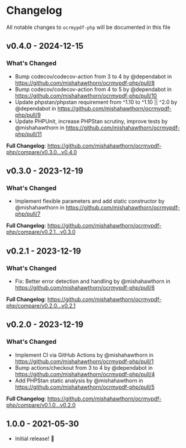 # Changelog

All notable changes to `ocrmypdf-php` will be documented in this file

## v0.4.0 - 2024-12-15

### What's Changed

* Bump codecov/codecov-action from 3 to 4 by @dependabot in https://github.com/mishahawthorn/ocrmypdf-php/pull/8
* Bump codecov/codecov-action from 4 to 5 by @dependabot in https://github.com/mishahawthorn/ocrmypdf-php/pull/10
* Update phpstan/phpstan requirement from ^1.10 to ^1.10 || ^2.0 by @dependabot in https://github.com/mishahawthorn/ocrmypdf-php/pull/9
* Update PHPUnit, increase PHPStan scrutiny, improve tests by @mishahawthorn in https://github.com/mishahawthorn/ocrmypdf-php/pull/11

**Full Changelog**: https://github.com/mishahawthorn/ocrmypdf-php/compare/v0.3.0...v0.4.0

## v0.3.0 - 2023-12-19

### What's Changed

* Implement flexible parameters and add static constructor by @mishahawthorn in https://github.com/mishahawthorn/ocrmypdf-php/pull/7

**Full Changelog**: https://github.com/mishahawthorn/ocrmypdf-php/compare/v0.2.1...v0.3.0

## v0.2.1 - 2023-12-19

### What's Changed

* Fix: Better error detection and handling by @mishahawthorn in https://github.com/mishahawthorn/ocrmypdf-php/pull/6

**Full Changelog**: https://github.com/mishahawthorn/ocrmypdf-php/compare/v0.2.0...v0.2.1

## v0.2.0 - 2023-12-19

### What's Changed

* Implement CI via GitHub Actions by @mishahawthorn in https://github.com/mishahawthorn/ocrmypdf-php/pull/1
* Bump actions/checkout from 3 to 4 by @dependabot in https://github.com/mishahawthorn/ocrmypdf-php/pull/4
* Add PHPStan static analysis by @mishahawthorn in https://github.com/mishahawthorn/ocrmypdf-php/pull/5

**Full Changelog**: https://github.com/mishahawthorn/ocrmypdf-php/compare/v0.1.0...v0.2.0

## 1.0.0 - 2021-05-30

- Initial release! 🎉

